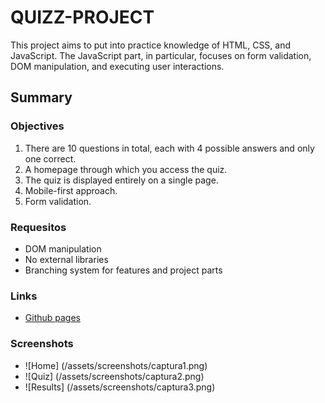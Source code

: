 # QUIZZ-PROJECT
This project aims to put into practice knowledge of HTML, CSS, and JavaScript. The JavaScript part, in particular, focuses on form validation, 
DOM manipulation, and executing user interactions.
## Summary
### Objectives
1. There are 10 questions in total, each with 4 possible answers and only one correct.
2. A homepage through which you access the quiz.
3. The quiz is displayed entirely on a single page.
4. Mobile-first approach.
5. Form validation.
### Requesitos
- DOM manipulation
- No external libraries
- Branching system for features and project parts
### Links
-  [Github pages](becabecks3.github.io.)
### Screenshots
- ![Home] (/assets/screenshots/captura1.png)
- ![Quiz] (/assets/screenshots/captura2.png)
- ![Results] (/assets/screenshots/captura3.png)



